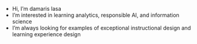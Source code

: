 - Hi, I’m damaris lasa
- I’m interested in learning analytics, responsible AI, and information science
- I’m always looking for examples of exceptional instructional design and learning experience design

<!---
dlasa/dlasa is a ✨ special ✨ repository because its `README.md` (this file) appears on your GitHub profile.
You can click the Preview link to take a look at your changes.
--->
